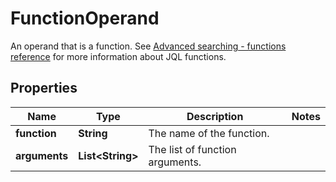 

# FunctionOperand

An operand that is a function. See [Advanced searching - functions reference](https://confluence.atlassian.com/x/dwiiLQ) for more information about JQL functions.
## Properties

Name | Type | Description | Notes
------------ | ------------- | ------------- | -------------
**function** | **String** | The name of the function. | 
**arguments** | **List&lt;String&gt;** | The list of function arguments. | 



